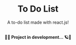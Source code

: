 <div align="center">
<h1> To Do List </h1>
A to-do list made with react.js!
</div>
<br>
<p align="center"><strong>🚀🚧 Project in development... 🪐🚧</strong></p>